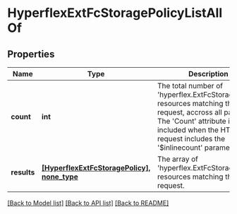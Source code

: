 # HyperflexExtFcStoragePolicyListAllOf

## Properties
Name | Type | Description | Notes
------------ | ------------- | ------------- | -------------
**count** | **int** | The total number of &#39;hyperflex.ExtFcStoragePolicy&#39; resources matching the request, accross all pages. The &#39;Count&#39; attribute is included when the HTTP GET request includes the &#39;$inlinecount&#39; parameter. | [optional] 
**results** | [**[HyperflexExtFcStoragePolicy], none_type**](HyperflexExtFcStoragePolicy.md) | The array of &#39;hyperflex.ExtFcStoragePolicy&#39; resources matching the request. | [optional] 

[[Back to Model list]](../README.md#documentation-for-models) [[Back to API list]](../README.md#documentation-for-api-endpoints) [[Back to README]](../README.md)


